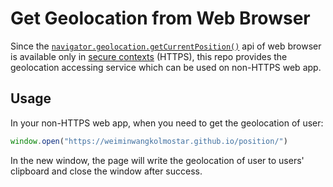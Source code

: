 # Get Geolocation from Web Browser

Since the [`navigator.geolocation.getCurrentPosition()`](https://developer.mozilla.org/en-US/docs/Web/API/Geolocation/getCurrentPosition) api of web browser is available only in [secure contexts](https://developer.mozilla.org/en-US/docs/Web/Security/Secure_Contexts) (HTTPS), this repo provides the geolocation accessing service which can be used on non-HTTPS web app.

## Usage

In your non-HTTPS web app, when you need to get the geolocation of user:
```js
window.open("https://weiminwangkolmostar.github.io/position/")
```
In the new window, the page will write the geolocation of user to users' clipboard and close the window after success.
